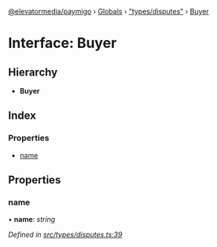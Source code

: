 [@elevatormedia/paymigo](../README.md) › [Globals](../globals.md) › ["types/disputes"](../modules/_types_disputes_.md) › [Buyer](_types_disputes_.buyer.md)

# Interface: Buyer

## Hierarchy

-   **Buyer**

## Index

### Properties

-   [name](_types_disputes_.buyer.md#name)

## Properties

### name

• **name**: _string_

_Defined in [src/types/disputes.ts:39](https://github.com/ELEVATORmedia/paymigo/blob/02f279b/src/types/disputes.ts#L39)_
